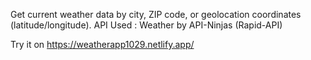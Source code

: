 Get current weather data by city, ZIP code, or geolocation coordinates (latitude/longitude).
API Used : Weather by API-Ninjas (Rapid-API)

Try it on https://weatherapp1029.netlify.app/

